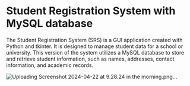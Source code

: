 # Student Registration System with MySQL database

The Student Registration System (SRS) is a GUI application created with Python and tkinter. It is designed to manage student data for a school or university. This version of the system utilizes a MySQL database to store and retrieve student information, such as names, addresses, contact information, and academic records.


![Uploading Screenshot 2024-04-22 at 9.28.24 in the morning.png…]()

